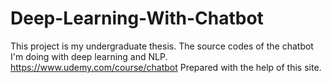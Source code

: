 # Deep-Learning-With-Chatbot

This project is my undergraduate thesis.
The source codes of the chatbot I'm doing with deep learning and NLP.
https://www.udemy.com/course/chatbot
Prepared with the help of this site.
